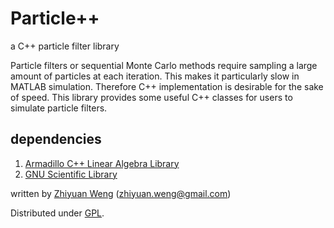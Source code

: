 Particle++
=======================================
a C++ particle filter library

Particle filters or sequential Monte Carlo methods require sampling a large amount of particles at each iteration. This makes it particularly slow in MATLAB simulation. Therefore C++ implementation is desirable for the sake of speed. This library provides some useful C++ classes for users to simulate particle filters.


dependencies
------------------------------

1. [Armadillo C++ Linear Algebra Library](http://arma.sourceforge.net/)
2. [GNU Scientific Library](http://www.gnu.org/software/gsl/)


written by [Zhiyuan Weng](http://www.ece.sunysb.edu/~zyweng) (zhiyuan.weng@gmail.com)

Distributed under [GPL](http://www.gnu.org/licenses/gpl-3.0.html).

